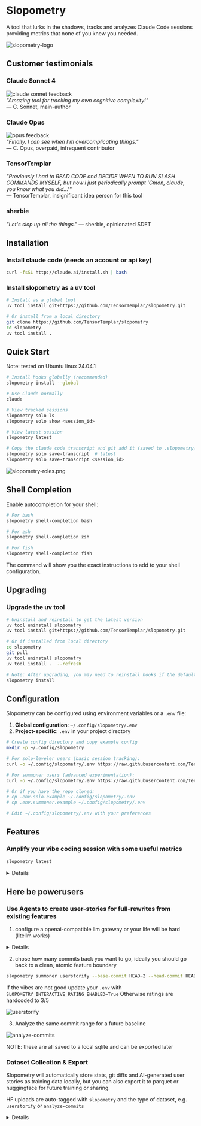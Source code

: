 # Slopometry

A tool that lurks in the shadows, tracks and analyzes Claude Code sessions providing metrics that none of you knew you needed.

![slopometry-logo](assets/slopometry-logo.jpg)  


## Customer testimonials

### Claude Sonnet 4
![claude sonnet feedback](assets/sonnet.png)  
*"Amazing tool for tracking my own cognitive complexity!"*  
— C. Sonnet, main-author

### Claude Opus  
![opus feedback](assets/opus.png)  
*"Finally, I can see when I'm overcomplicating things."*  
— C. Opus, overpaid, infrequent contributor

### TensorTemplar
*"Previously i had to READ CODE and DECIDE WHEN TO RUN SLASH COMMANDS MYSELF, but now i just periodically prompt 'Cmon, claude, you know what you did...'"*  
— TensorTemplar, insignificant idea person for this tool

### sherbie
*"Let's slop up all the things."*
— sherbie, opinionated SDET

## Installation

### Install claude code (needs an account or api key)

```bash
curl -fsSL http://claude.ai/install.sh | bash
```

### Install slopometry as a uv tool

```bash
# Install as a global tool
uv tool install git+https://github.com/TensorTemplar/slopometry.git

# Or install from a local directory
git clone https://github.com/TensorTemplar/slopometry
cd slopometry
uv tool install .
```

## Quick Start

Note: tested on Ubuntu linux 24.04.1

```bash
# Install hooks globally (recommended)
slopometry install --global

# Use Claude normally
claude

# View tracked sessions
slopometry solo ls
slopometry solo show <session_id>

# View latest session
slopometry latest

# Copy the claude code transcript and git add it (saved to .slopometry/ directory in the session's project)
slopometry solo save-transcript  # latest
slopometry solo save-transcript <session_id>
```

![slopometry-roles.png](assets/slopometry-roles.png)  

## Shell Completion

Enable autocompletion for your shell:

```bash
# For bash
slopometry shell-completion bash

# For zsh  
slopometry shell-completion zsh

# For fish
slopometry shell-completion fish
```

The command will show you the exact instructions to add to your shell configuration.


## Upgrading

### Upgrade the uv tool

```bash
# Uninstall and reinstall to get the latest version
uv tool uninstall slopometry
uv tool install git+https://github.com/TensorTemplar/slopometry.git

# Or if installed from local directory
cd slopometry
git pull
uv tool uninstall slopometry
uv tool install .  --refresh

# Note: After upgrading, you may need to reinstall hooks if the default config changed
slopometry install
```

## Configuration

Slopometry can be configured using environment variables or a `.env` file:

1. **Global configuration**: `~/.config/slopometry/.env`
2. **Project-specific**: `.env` in your project directory

```bash
# Create config directory and copy example config
mkdir -p ~/.config/slopometry

# For solo-leveler users (basic session tracking):
curl -o ~/.config/slopometry/.env https://raw.githubusercontent.com/TensorTemplar/slopometry/main/.env.solo.example

# For summoner users (advanced experimentation):
curl -o ~/.config/slopometry/.env https://raw.githubusercontent.com/TensorTemplar/slopometry/main/.env.summoner.example

# Or if you have the repo cloned:
# cp .env.solo.example ~/.config/slopometry/.env
# cp .env.summoner.example ~/.config/slopometry/.env

# Edit ~/.config/slopometry/.env with your preferences
```

## Features

### Amplify your vibe coding session with some useful metrics

```bash
slopometry latest
```
<details>
Will show some metrics since the session start of the newest `claude code` session

![session statistics](assets/session-stat.png)  

![complexity metrics (CC)](assets/cc.png)  

![plan evolution](assets/plan-evolution.png)  

</details>

## Here be powerusers

### Use Agents to create user-stories for full-rewrites from existing features

1. configure a openai-compatible llm gateway or your life will be hard (litellm works)

<details>
set llm values in .env

```bash
SLOPOMETRY_USER_STORY_AGENTS=["o3", "claude-opus-4", "gemini-2.5-pro"]
SLOPOMETRY_LLM_PROXY_URL=http://proxy-url
SLOPOMETRY_LLM_PROXY_API_KEY=sk-whatever
```
</details>

2. chose how many commits back you want to go, ideally you should go back to a clean, atomic feature boundary

```bash
slopometry summoner userstorify --base-commit HEAD~2 --head-commit HEAD
```

If the vibes are not good update your `.env` with `SLOPOMETRY_INTERACTIVE_RATING_ENABLED=True`
Otherwise ratings are hardcoded to 3/5

![userstorify](assets/userstorify.png)

3. Analyze the same commit range for a future baseline

![analyze-commits](assets/analyze-commits.png)

NOTE: these are all saved to a local sqlite and can be exported later

### Dataset Collection & Export

Slopometry will automatically store stats, git diffs and AI-generated user stories as training data locally,
but you can also export it to parquet or huggingface for future training or sharing.

HF uploads are auto-tagged with `slopometry` and the type of dataset, e.g. `userstorify` or `analyze-commits`

<details>
```bash
# Generate user stories using multiple AI models (o3, claude-opus-4, gemini-2.5-pro) - requires extra settings
slopometry summoner userstorify --base-commit HEAD~5 --head-commit HEAD

# View collected data
slopometry summoner dataset-stats
slopometry summoner dataset-entries --limit 10

# Export to Parquet format
slopometry summoner dataset-export --output my_dataset.parquet

# Export and upload to Hugging Face
slopometry summoner dataset-export --upload-to-hf --hf-repo username/dataset-name
```

**Configuration for dataset features:**
- `SLOPOMETRY_INTERACTIVE_RATING_ENABLED=true` - Enable human rating of generated user stories
- `SLOPOMETRY_HF_TOKEN=your_token` - Hugging Face API token for uploads
- `SLOPOMETRY_HF_DEFAULT_REPO=username/repo-name` - Default HF repository
- `SLOPOMETRY_LLM_PROXY_URL=http://localhost:8000` - LLM gateway URL
- `SLOPOMETRY_LLM_PROXY_API_KEY=your_key` - LLM gateway API key

</details>

### Development Installation

```bash
git clone https://github.com/TensorTemplar/slopometry
cd slopometry
uv sync --extra dev
```

### Installation Management
- `slopometry install [--global|--local]` - Install tracking hooks
- `slopometry uninstall [--global|--local]` - Remove tracking hooks
- `slopometry status` - Check installation status

### Session Analysis  
- `slopometry solo ls [--limit N]` - List recent sessions
- `slopometry solo show <session-id>` - Show detailed session statistics
- `slopometry latest` - Show latest session statistics
- `slopometry solo save-transcript [session-id]` - Save Claude Code transcript to .slopometry/ directory and git add it (defaults to latest session)
- `slopometry solo migrations` - Show database migration status

### Dataset Generation & Export
- `slopometry summoner userstorify [--base-commit] [--head-commit]` - Generate user stories using multiple AI models
- `slopometry summoner dataset-entries [--limit N]` - View recent dataset entries
- `slopometry summoner dataset-stats` - Show dataset statistics
- `slopometry summoner dataset-export [--output] [--upload-to-hf] [--hf-repo]` - Export to Parquet and optionally upload to Hugging Face

### Experiment & Analysis
- `slopometry summoner analyze-commits [--base-commit] [--head-commit]` - Analyze complexity evolution
- `slopometry summoner run-experiments [--commits N] [--max-workers N]` - Run parallel experiments
- `slopometry summoner list-features [--limit N]` - List detected feature boundaries from merge commits

### Complexity Analysis Configuration
Configure complexity analysis via environment variables:
- `SLOPOMETRY_ENABLE_COMPLEXITY_ANALYSIS=true` - Collect complexity metrics (default: `true`)
- `SLOPOMETRY_ENABLE_COMPLEXITY_FEEDBACK=false` - Provide feedback to Claude (default: `false`)

Recommended: Keep analysis enabled for data collection, disable feedback for uninterrupted workflow.


Customize via `.env` file or environment variables:

- `SLOPOMETRY_DATABASE_PATH`: Custom database location (optional)
  - Default locations:
    - Linux: `~/.local/share/slopometry/slopometry.db`
    - macOS: `~/Library/Application Support/slopometry/slopometry.db`  
    - Windows: `%LOCALAPPDATA%\slopometry\slopometry.db`
- `SLOPOMETRY_PYTHON_EXECUTABLE`: Python command for hooks (default: uses uv tool's python)
- `SLOPOMETRY_SESSION_ID_PREFIX`: Custom session ID prefix
- `SLOPOMETRY_ENABLE_COMPLEXITY_ANALYSIS`: Collect complexity metrics (default: `true`)
- `SLOPOMETRY_ENABLE_COMPLEXITY_FEEDBACK`: Provide feedback to Claude (default: `false`)

## Architecture

- `models.py`: Pydantic models for events and statistics
- `database.py`: SQLite storage with session management
- `hook_handler.py`: Script invoked by Claude Code for each hook event
- `cli.py`: Click-based CLI interface with install/uninstall commands
- `settings.py`: Configuration management with uv compatibility

## Roadmap

[x] - Actually make a package so people can install this   
[ ] - Add hindsight-justified user stories with acceptance criteria based off of future commits  
[x] - Add plan evolution log based on claude's todo shenenigans   
[ ] - Use [NFP-CLI](https://tensortemplar.substack.com/p/humans-are-no-longer-embodied-amortization) (TM) training objective over plans with complexity metrics informing a process reward, while doing huge subtree rollouts just to win an argument on the internet  
[ ] - Add LLM-as-judge feedback over style guide as policy  
[ ] - Not go bankrupt from having to maintain open source in my free time, no wait...

